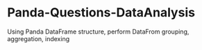 # Panda-Questions-DataAnalysis
Using Panda DataFrame structure,  perform DataFrom grouping, aggregation, indexing
